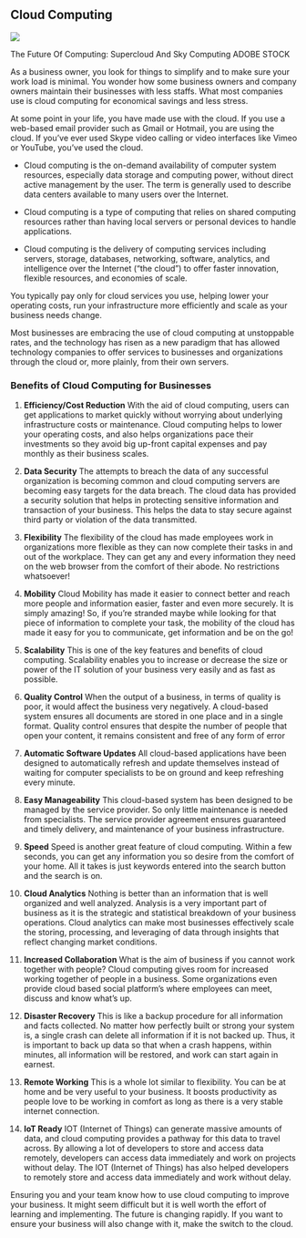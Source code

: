 ## Cloud Computing

<img src="https://github.com/RaviTambade/SDM/blob/main/images/CloudComputing/Cloud.webp"/>

<p>The Future Of Computing: Supercloud And Sky Computing ADOBE STOCK</P>
As a business owner, you look for things to simplify and to make sure your work load is minimal. You wonder how some business owners and company owners maintain their businesses with less staffs. What most companies use is cloud computing for economical savings and less stress.

At some point in your life, you have made use with the cloud. If you use a web-based email provider such as Gmail or Hotmail, you are using the cloud. If you’ve ever used Skype video calling or video interfaces like Vimeo or YouTube, you’ve used the cloud.

* Cloud computing is the on-demand availability of computer system resources, especially data storage and computing power, without direct active management by the user. The term is generally used to describe data centers available to many users over the Internet.

* Cloud computing is a type of computing that relies on shared computing resources rather than having local servers or personal devices to handle applications.

* Cloud computing is the delivery of computing services including servers, storage, databases, networking, software, analytics, and intelligence over the Internet (“the cloud”) to offer faster innovation, flexible resources, and economies of scale.

You typically pay only for cloud services you use, helping lower your operating costs, run your infrastructure more efficiently and scale as your business needs change.


Most businesses are embracing the use of cloud computing at unstoppable rates, and the technology has risen as a new paradigm that has allowed technology companies to offer services to businesses and organizations through the cloud or, more plainly, from their own servers.

### Benefits of Cloud Computing for Businesses

1. <b>Efficiency/Cost Reduction</b>
With the aid of cloud computing, users can get applications to market quickly without worrying about underlying infrastructure costs or maintenance. Cloud computing helps to lower your operating costs, and also helps organizations pace their investments so they avoid big up-front capital expenses and pay monthly as their business scales.

2. <b>Data Security</b>
The attempts to breach the data of any successful organization is becoming common and cloud computing servers are becoming easy targets for the data breach.
The cloud data has provided a security solution that helps in protecting sensitive information and transaction of your business. This helps the data to stay secure against third party or violation of the data transmitted.

3. <b>Flexibility</b>
The flexibility of the cloud has made employees work in organizations more flexible as they can now complete their tasks in and out of the workplace. They can get any and every information they need on the web browser from the comfort of their abode. No restrictions whatsoever!

4. <b>Mobility</b>
Cloud Mobility has made it easier to connect better and reach more people and information easier, faster and even more securely. It is simply amazing! So, if you’re stranded maybe while looking for that piece of information to complete your task, the mobility of the cloud has made it easy for you to communicate, get information and be on the go!

5. <b>Scalability</b>
This is one of the key features and benefits of cloud computing. Scalability enables you to increase or decrease the size or power of the IT solution of your business very easily and as fast as possible.

6. <b>Quality Control</b>
When the output of a business, in terms of quality is poor, it would affect the business very negatively. A cloud-based system ensures all documents are stored in one place and in a single format. Quality control ensures that despite the number of people that open your content, it remains consistent and free of any form of error

7. <b>Automatic Software Updates</b>
All cloud-based applications have been designed to automatically refresh and update themselves instead of waiting for computer specialists to be on ground and keep refreshing every minute.

8. <b>Easy Manageability</b>
This cloud-based system has been designed to be managed by the service provider. So only little maintenance is needed from specialists. The service provider agreement ensures guaranteed and timely delivery, and maintenance of your business infrastructure.

9. <b>Speed</b>
Speed is another great feature of cloud computing. Within a few seconds, you can get any information you so desire from the comfort of your home. All it takes is just keywords entered into the search button and the search is on.

10. <b>Cloud Analytics</b>
Nothing is better than an information that is well organized and well analyzed. Analysis is a very important part of business as it is the strategic and statistical breakdown of your business operations. Cloud analytics can make most businesses effectively scale the storing, processing, and leveraging of data through insights that reflect changing market conditions.

11. <b> Increased Collaboration</b>
What is the aim of business if you cannot work together with people? Cloud computing gives room for increased working together of people in a business. Some organizations even provide cloud based social platform’s where employees can meet, discuss and know what’s up.

12. <b> Disaster Recovery</b>
This is like a backup procedure for all information and facts collected. No matter how perfectly built or strong your system is, a single crash can delete all information if it is not backed up. Thus, it is important to back up data so that when a crash happens, within minutes, all information will be restored, and work can start again in earnest.

13. <b> Remote Working</b>
This is a whole lot similar to flexibility. You can be at home and be very useful to your business. It boosts productivity as people love to be working in comfort as long as there is a very stable internet connection.

14. <b>IoT Ready</b>
IOT (Internet of Things) can generate massive amounts of data, and cloud computing provides a pathway for this data to travel across. By allowing a lot of developers to store and access data remotely, developers can access data immediately and work on projects without delay. The IOT (Internet of Things) has also helped developers to remotely store and access data immediately and work without delay.

Ensuring you and your team know how to use cloud computing to improve your business. It might seem difficult but it is well worth the effort of learning and implementing. The future is changing rapidly.  If you want to ensure your business will also change with it, make the switch to the cloud.
